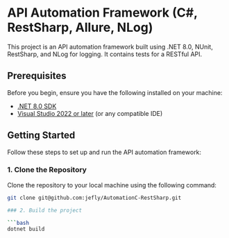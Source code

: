 # API Automation Framework (C#, RestSharp, Allure, NLog)

This project is an API automation framework built using .NET 8.0, NUnit, RestSharp, and NLog for logging. It contains tests for a RESTful API.

## Prerequisites

Before you begin, ensure you have the following installed on your machine:

- [.NET 8.0 SDK](https://dotnet.microsoft.com/download/dotnet/8.0)
- [Visual Studio 2022 or later](https://visualstudio.microsoft.com/vs/) (or any compatible IDE)

## Getting Started

Follow these steps to set up and run the API automation framework:

### 1. Clone the Repository

Clone the repository to your local machine using the following command:

```bash
git clone git@github.com:jefly/AutomationC-RestSharp.git

### 2. Build the project

```bash
dotnet build


